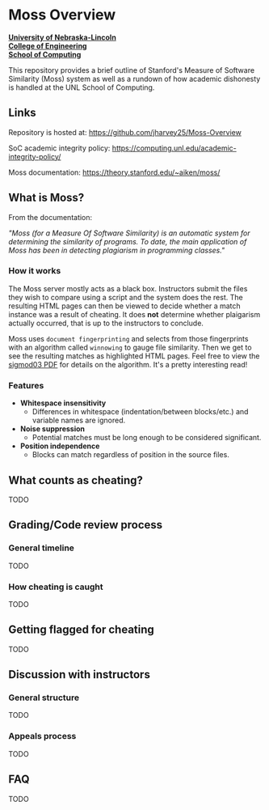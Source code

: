 # Moss Overview
**[University of Nebraska-Lincoln](https://unl.edu)**  
**[College of Engineering](https://engineering.unl.edu/)**  
**[School of Computing](https://computing.unl.edu/)**  

This repository provides a brief outline of Stanford's Measure of Software Similarity (Moss) system 
as well as a rundown of how academic dishonesty is handled at the UNL School of Computing.

## Links
Repository is hosted at:
https://github.com/jharvey25/Moss-Overview

SoC academic integrity policy:
https://computing.unl.edu/academic-integrity-policy/

Moss documentation:
https://theory.stanford.edu/~aiken/moss/

## What is Moss?
From the documentation:  

_"Moss (for a Measure Of Software Similarity) is an automatic system for determining 
the similarity of programs. To date, the main application of Moss has been in detecting plagiarism in 
programming classes."_  

### How it works
The Moss server mostly acts as a black box. Instructors submit the files they wish to compare using a script and 
the system does the rest. The resulting HTML pages can then be viewed to decide whether a match instance 
was a result of cheating. It does **not** determine whether plaigarism actually occurred, that is up to the 
instructors to conclude.  

Moss uses `document fingerprinting` and selects from those fingerprints with an algorithm called `winnowing` 
to gauge file similarity. Then we get to see the resulting matches as highlighted HTML pages. 
Feel free to view the [sigmod03 PDF](https://github.com/jharvey25/Moss-Overview/blob/main/documents/sigmod03.pdf) 
for details on the algorithm. It's a pretty interesting read!  

### Features
- **Whitespace insensitivity**
  - Differences in whitespace (indentation/between blocks/etc.) and variable names are ignored.
- **Noise suppression**
  - Potential matches must be long enough to be considered significant.
- **Position independence**
  - Blocks can match regardless of position in the source files.

## What counts as cheating?  
TODO

## Grading/Code review process

### General timeline
TODO

### How cheating is caught
TODO

## Getting flagged for cheating
TODO

## Discussion with instructors 

### General structure
TODO

### Appeals process
TODO

## FAQ 
TODO

